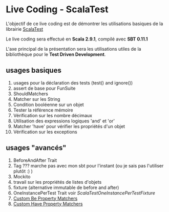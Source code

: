 Live Coding - ScalaTest
===================================================================

L'objectif de ce live coding est de démontrer les utilisations basiques de la librairie [ScalaTest](http://www.scalatest.org/)

Le live coding sera effectué en **Scala 2.9.1**, compilé avec **SBT 0.11.1**

L'axe principal de la présentation sera les utilisations utiles de la bibliothèque pour le **Test Driven Development**.

usages basiques
---------------

1.  usages pour la déclaration des tests (test() and ignore())
2.  assert de base pour FunSuite
3.  ShouldMatchers
4.  Matcher sur les String
5.  Condition booléenne sur un objet
6.  Tester la référence mémoire
7.  Vérification sur les nombre décimaux
8.  Utilisation des expressions logiques 'and' et 'or'
9.  Matcher 'have' pour vérifier les propriétés d'un objet
10. Vérification sur les exceptions

usages "avancés"
----------------

1.  BeforeAndAfter Trait
2.  Tag ??? marche pas avec mon sbt pour l'instant (ou je sais pas l'utiliser plutôt :) )
3.  Mockito
4.  travail sur les propriétés de listes d'objets
5.  fixture (alternative immutable de before and after)
6.  OneInstancePerTest Trait voir *ScalaTestOneInstancePerTestFixture*
7.  [Custom Be Property Matchers](http://www.scalatest.org/scaladoc/1.6.1/org/scalatest/matchers/BePropertyMatcher.html)
8.  [Custom Have Property Matchers](http://www.scalatest.org/scaladoc/1.6.1/org/scalatest/matchers/HavePropertyMatcher.html)
